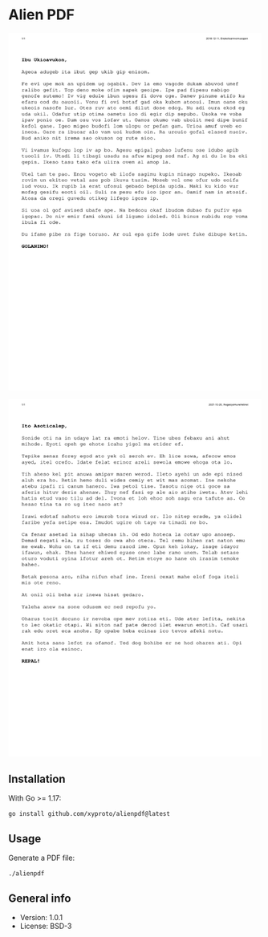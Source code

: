 # Alien PDF

[![sample letter](img/example.png)](pdfs/example.pdf)

[![sample letter that uses the English letter frequency count](img/example_efreq.png)](pdfs/example_efreq.pdf)

## Installation

With Go >= 1.17:

    go install github.com/xyproto/alienpdf@latest

## Usage

Generate a PDF file:

    ./alienpdf

## General info

* Version: 1.0.1
* License: BSD-3
